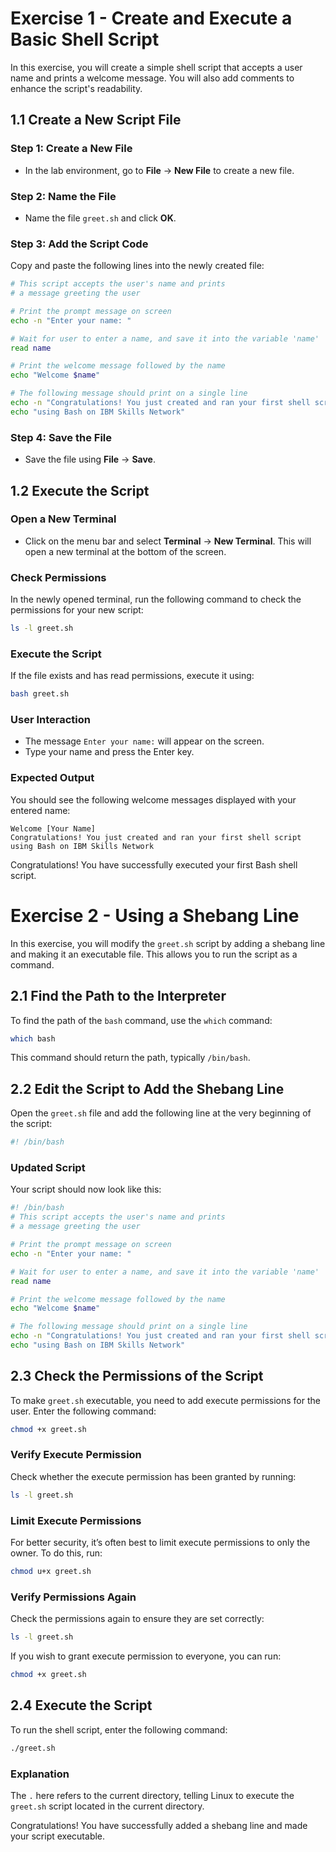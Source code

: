 # Exercise 1 - Create and Execute a Basic Shell Script

In this exercise, you will create a simple shell script that accepts a user name and prints a welcome message. You will also add comments to enhance the script's readability.

## 1.1 Create a New Script File

### Step 1: Create a New File
- In the lab environment, go to **File** -> **New File** to create a new file.

### Step 2: Name the File
- Name the file `greet.sh` and click **OK**.

### Step 3: Add the Script Code
Copy and paste the following lines into the newly created file:

```bash
# This script accepts the user's name and prints 
# a message greeting the user

# Print the prompt message on screen
echo -n "Enter your name: " 

# Wait for user to enter a name, and save it into the variable 'name'
read name 

# Print the welcome message followed by the name
echo "Welcome $name"

# The following message should print on a single line
echo -n "Congratulations! You just created and ran your first shell script "
echo "using Bash on IBM Skills Network"
```

### Step 4: Save the File
- Save the file using **File** -> **Save**.

## 1.2 Execute the Script

### Open a New Terminal
- Click on the menu bar and select **Terminal** -> **New Terminal**. This will open a new terminal at the bottom of the screen.

### Check Permissions
In the newly opened terminal, run the following command to check the permissions for your new script:

```bash
ls -l greet.sh
```

### Execute the Script
If the file exists and has read permissions, execute it using:

```bash
bash greet.sh
```

### User Interaction
- The message `Enter your name:` will appear on the screen. 
- Type your name and press the Enter key.

### Expected Output
You should see the following welcome messages displayed with your entered name:

```
Welcome [Your Name]
Congratulations! You just created and ran your first shell script using Bash on IBM Skills Network
```

Congratulations! You have successfully executed your first Bash shell script.




# Exercise 2 - Using a Shebang Line

In this exercise, you will modify the `greet.sh` script by adding a shebang line and making it an executable file. This allows you to run the script as a command.

## 2.1 Find the Path to the Interpreter
To find the path of the `bash` command, use the `which` command:

```bash
which bash
```

This command should return the path, typically `/bin/bash`.

## 2.2 Edit the Script to Add the Shebang Line
Open the `greet.sh` file and add the following line at the very beginning of the script:

```bash
#! /bin/bash
```

### Updated Script
Your script should now look like this:

```bash
#! /bin/bash
# This script accepts the user's name and prints 
# a message greeting the user

# Print the prompt message on screen
echo -n "Enter your name: " 

# Wait for user to enter a name, and save it into the variable 'name'
read name 

# Print the welcome message followed by the name
echo "Welcome $name"

# The following message should print on a single line
echo -n "Congratulations! You just created and ran your first shell script "
echo "using Bash on IBM Skills Network"
```

## 2.3 Check the Permissions of the Script
To make `greet.sh` executable, you need to add execute permissions for the user. Enter the following command:

```bash
chmod +x greet.sh
```

### Verify Execute Permission
Check whether the execute permission has been granted by running:

```bash
ls -l greet.sh
```

### Limit Execute Permissions
For better security, it’s often best to limit execute permissions to only the owner. To do this, run:

```bash
chmod u+x greet.sh
```

### Verify Permissions Again
Check the permissions again to ensure they are set correctly:

```bash
ls -l greet.sh
```

If you wish to grant execute permission to everyone, you can run:

```bash
chmod +x greet.sh
```

## 2.4 Execute the Script
To run the shell script, enter the following command:

```bash
./greet.sh
```

### Explanation
The `.` here refers to the current directory, telling Linux to execute the `greet.sh` script located in the current directory.

Congratulations! You have successfully added a shebang line and made your script executable.
